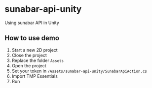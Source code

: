 # sunabar-api-unity
Using sunabar API in Unity

## How to use demo
1. Start a new 2D project
2. Close the project
3. Replace the folder `Assets`
4. Open the project
5. Set your token in `/Assets/sunabar-api-unity/SunabarApiAction.cs`
6. Import TMP Essentials
7. Run
